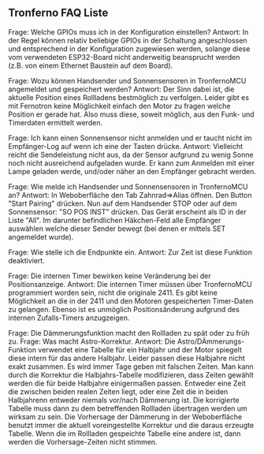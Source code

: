 ## Tronferno FAQ Liste
  

Frage: Welche GPIOs muss ich in der Konfiguration einstellen?
Antwort: In der Regel können relativ beliebige GPIOs in der Schaltung angeschlossen und entsprechend in der Konfiguration zugewiesen werden, solange diese vom verwendeten ESP32-Board nicht anderweitig beansprucht werden (z.B. von einem Ethernet Baustein auf dem Board).


Frage: Wozu können Handsender und Sonnensensoren in TronfernoMCU angemeldet und gespeichert werden?
Antwort: Der Sinn dabei ist, die aktuelle Position eines Rollladens bestmöglich zu verfolgen. Leider gibt es mit Fernotron keine Möglichkeit einfach den Motor zu fragen welche Position er gerade hat. Also muss diese, soweit möglich, aus den Funk- und Timerdaten ermittelt werden.

Frage: Ich kann einen Sonnensensor nicht anmelden und er taucht nicht im Empfänger-Log auf wenn ich eine der Tasten drücke.
Antwort: Vielleicht reicht die Sendeleistung nicht aus, da der Sensor aufgrund zu wenig Sonne noch nicht ausreichend aufgeladen wurde. Er kann zum Anmelden mit einer Lampe geladen werde, und/oder näher an den Empfänger gebracht werden.

Frage: Wie melde ich Handsender und Sonnensensoren in TronfernoMCU an?
Antwort: In Weboberfläche den Tab Zahnrad=>Alias öffnen. Den Button "Start Pairing" drücken. Nun auf dem Handsender STOP oder auf dem Sonnensensor: "SO POS INST" drücken. Das Gerät erscheint als ID in der Liste "All". Im darunter befindlichen Häkchen-Feld alle Empfänger auswählen welche dieser Sender bewegt (bei denen er mittels SET angemeldet wurde).

Frage: Wie stelle ich die Endpunkte ein.
Antwort: Zur Zeit ist diese Funktion deaktiviert.

Frage: Die internen Timer bewirken keine Veränderung bei der Positionsanzeige.
Antwort: Die internen Timer müssen über TronfernoMCU programmiert worden sein, nicht die originale 2411. Es gibt keine Möglichkeit an die in der 2411 und den Motoren gespeicherten Timer-Daten zu gelangen.  Ebenso ist es unmöglich Positionsänderung aufgrund des internen Zufalls-Timers anzugzeigen.

Frage: Die Dämmerungsfunktion macht den Rollladen zu spät oder zu früh zu.
Frage: Was macht Astro-Korrektur.
Antwort:  Die Astro/DÄmmerungs-Funktion verwendet eine Tabelle für ein Halbjahr und der Motor spiegelt diese intern für das andere Halbjahr. Leider passen diese Halbjahre nicht exakt zusammen. Es wird immer Tage geben mit falschen Zeiten. Man kann durch die Korrektur die Halbjahrs-Tabelle modifizieren, dass Zeiten gewählt werden die für beide Halbjahre einigermaßen passen. Entweder eine Zeit die zwischen beiden realen Zeiten liegt, oder eine Zeit die in beiden Halbjahrenn entweder  niemals vor/nach Dämmerung ist. Die korrigierte Tabelle muss dann zu dem betreffenden Rollladen übertragen werden um wirksam zu sein.  Die Vorhersage der Dämmerung in der Weboberfläche benutzt immer die aktuell voreingestellte Korrektur und die daraus erzeugte Tabelle.  Wenn die im Rollladen gespeichte Tabelle eine andere ist, dann werden die Vorhersage-Zeiten nicht stimmen.

